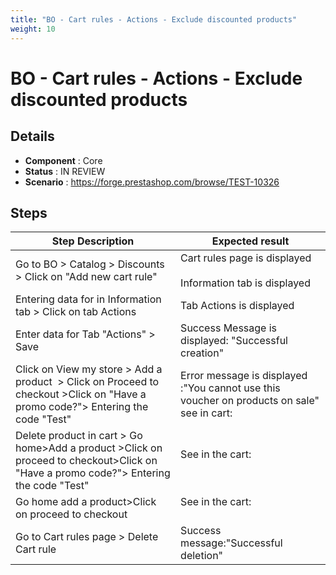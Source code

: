 ```yaml
---
title: "BO - Cart rules - Actions - Exclude discounted products"
weight: 10
---
```


# BO - Cart rules - Actions - Exclude discounted products
## Details
* **Component** : Core
* **Status** : IN REVIEW
* **Scenario** : https://forge.prestashop.com/browse/TEST-10326

## Steps
| Step Description | Expected result |
| ----- | ----- |
| Go to BO > Catalog > Discounts > Click on "Add new cart rule" | Cart rules page is displayed <br><br>Information tab is displayed |
| Entering data for in Information tab > Click on tab Actions | Tab Actions is displayed |
| Enter data for Tab "Actions" > Save | Success Message is displayed: "Successful creation" |
| Click on View my store > Add a product  > Click on Proceed to checkout >Click on "Have a promo code?"> Entering the code "Test" | Error message is displayed :"You cannot use this voucher on products on sale"<br>see in cart:<br>|1 item|€22.94|<br>|Shipping|Free|<br>|Total (tax incl.)|€22.94| |
| Delete product in cart > Go home>Add a product >Click on proceed to checkout>Click on "Have a promo code?"> Entering the code "Test" | See in the cart:<br> <br>|1 item|€34.80|<br>|Discount(s)|- €17.40|<br>|Shipping|Free|<br>|Total (tax incl.)|€17.40|<br>|test cart rules|-€17.40| |
| Go home add a product>Click on proceed to checkout | See in the cart:<br> <br>|2 items|€57.74|<br>|Discount(s)|- €17.40|<br>|Shipping|Free|<br>|Total (tax incl.)|€40.34|<br>|Test|-€17.40| |
| Go to Cart rules page > Delete Cart rule | Success message:"Successful deletion" |
